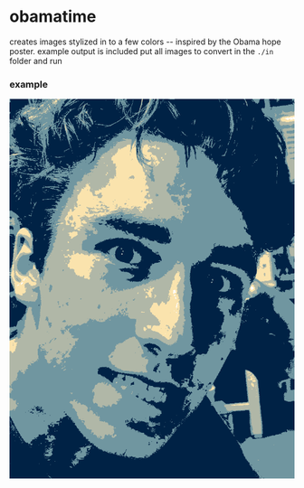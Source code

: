# obamatime
creates images stylized in to a few colors -- inspired by the Obama hope poster.
example output is included
put all images to convert in the `./in` folder and run 

### example
!["example"](IMG_6477_.png?raw=true "example")<br />
